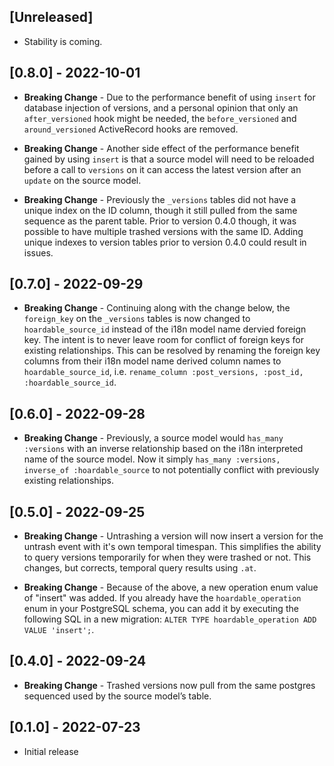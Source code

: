 ## [Unreleased]

- Stability is coming.

## [0.8.0] - 2022-10-01

- **Breaking Change** - Due to the performance benefit of using `insert` for database injection of
  versions, and a personal opinion that only an `after_versioned` hook might be needed, the
  `before_versioned` and `around_versioned` ActiveRecord hooks are removed.

- **Breaking Change** - Another side effect of the performance benefit gained by using `insert` is
  that a source model will need to be reloaded before a call to `versions` on it can access the
  latest version after an `update` on the source model.

- **Breaking Change** - Previously the `_versions` tables did not have a unique index on the ID
  column, though it still pulled from the same sequence as the parent table. Prior to version 0.4.0
  though, it was possible to have multiple trashed versions with the same ID. Adding unique indexes
  to version tables prior to version 0.4.0 could result in issues.

## [0.7.0] - 2022-09-29

- **Breaking Change** - Continuing along with the change below, the `foreign_key` on the `_versions`
  tables is now changed to `hoardable_source_id` instead of the i18n model name dervied foreign key.
  The intent is to never leave room for conflict of foreign keys for existing relationships. This
  can be resolved by renaming the foreign key columns from their i18n model name derived column
  names to `hoardable_source_id`, i.e. `rename_column :post_versions, :post_id, :hoardable_source_id`.

## [0.6.0] - 2022-09-28

- **Breaking Change** - Previously, a source model would `has_many :versions` with an inverse
  relationship based on the i18n interpreted name of the source model. Now it simply `has_many
  :versions, inverse_of :hoardable_source` to not potentially conflict with previously existing
  relationships.

## [0.5.0] - 2022-09-25

- **Breaking Change** - Untrashing a version will now insert a version for the untrash event with
  it's own temporal timespan. This simplifies the ability to query versions temporarily for when
  they were trashed or not. This changes, but corrects, temporal query results using `.at`.

- **Breaking Change** - Because of the above, a new operation enum value of "insert" was added. If
  you already have the `hoardable_operation` enum in your PostgreSQL schema, you can add it by
  executing the following SQL in a new migration: `ALTER TYPE hoardable_operation ADD VALUE
  'insert';`.

## [0.4.0] - 2022-09-24

- **Breaking Change** - Trashed versions now pull from the same postgres sequenced used by the
  source model’s table.

## [0.1.0] - 2022-07-23

- Initial release
